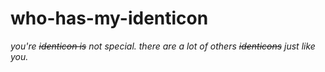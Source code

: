 who-has-my-identicon
====================


_you're ~~identicon is~~ not special. there are a lot of others ~~identicons~~
just like you._
